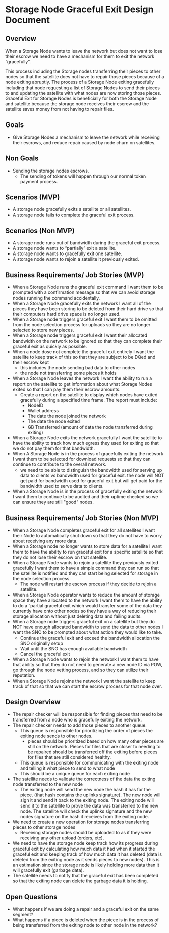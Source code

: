 # Storage Node Graceful Exit Design Document


## Overview

When a Storage Node wants to leave the network but does not want to lose their escrow we need to have a mechanism for them to exit the network “gracefully”.

This process including the Storage nodes transferring their pieces to other nodes so that the satellite does not have to repair those pieces because of a node exiting abruptly. The process of a Storage Node exiting gracefully including that node requesting a list of Storage Nodes to send their pieces to and updating the satellite with what nodes are now storing those pieces. Graceful Exit for Storage Nodes is beneficially for both the Storage Node and satellite because the storage node receives their escrow and the satellite saves money from not having to repair files.


## Goals

- Give Storage Nodes a mechanism to leave the network while receiving their escrows, and reduce repair caused by node churn on satellites. 


## Non Goals

- Sending the storage nodes escrows.
	- The sending of tokens will happen through our normal token payment process.


## Scenarios (MVP)

- A storage node gracefully exits a satellite or all satellites.
- A storage node fails to complete the graceful exit process.


## Scenarios (Non MVP)

- A storage node runs out of bandwidth during the graceful exit process.
- A storage node wants to “partially” exit a satellite.
- A storage node wants to gracefully exit one satellite.
- A storage node wants to rejoin a satellite it previously exited.

## Business Requirements/ Job Stories (MVP)

- When a Storage Node runs the graceful exit command I want them to be prompted with a confirmation message so that we can avoid storage nodes running the command accidentally.
- When a Storage Node gracefully exits the network I want all of the pieces they have been storing to be deleted from their hard drive so that their computers hard drive space is no longer used. 
- When a Storage node triggers graceful exit I want them to be omitted from the node selection process for uploads so they are no longer selected to store new pieces.
- When a Storage node triggers graceful exit I want their allocated bandwidth on the network to be ignored so that they can complete their graceful exit as quickly as possible.
- When a node dose not complete the graceful exit entirely I want the satellite to keep track of this so that they are subject to be DQed and their escrow kept
	- this includes the node sending bad data to other nodes
	- the node not transferring some pieces it holds
- When a Storage Node leaves the network I want the ability to run a report on the satellite to get information about what Storage Nodes exited so that I can pay them their escrow amounts. 
	- Create a report on the satellite to display which nodes have exited gracefully during a specified time frame. The report must include:
		- NodeID
		- Wallet address
		- The date the node joined the network
		- The date the node exited
		- GB Transferred (amount of data the node transferred during exiting)		
- When a Storage Node exits the network gracefully I want the satellite to have the ability to track how much egress they used for exiting so that we do not pay them for that bandwidth.
- When A Storage Node is in the process of gracefully exiting the network I want them to be selected for download requests so that they can continue to contribute to the overall network.
	- we need to be able to distinguish the bandwidth used for serving up data to clients vs bandwidth used for graceful exit. the node will NOT get paid for bandwidth used for graceful exit but will get paid for the bandwidth used to serve data to clients.
- When a Storage Node is in the process of gracefully exiting the network I want them to continue to be audited and their uptime checked so we can ensure they are still "good" nodes.


## Business Requirements/ Job Stories (Non MVP)

- When a Storage Node completes graceful exit for all satellites I want their Node to automatically shut down so that they do not have to worry about receiving any more data.
- When a Storage node no longer wants to store data for a satellite I want them to have the ability to run graceful exit for a specific satellite so that they do not lose their escrow on that satellite. 
- When a Storage Node wants to rejoin a satellite they previously exited gracefully I want them to have a simple command they can run so that the satellite is notified and they can start being selected for storage in the node selection process.
	- The node will restart the escrow process if they decide to rejoin a satellite. 
- When a Storage Node operator wants to reduce the amount of storage space they have allocated to the network I want them to have the ability to do a “partial graceful exit which would transfer some of the data they currently have onto other nodes so they have a way of reducing their storage allocation without just deleting data and failing audits. 
- When a Storage node triggers graceful exit on a satellite but they do NOT have enough allocated bandwidth to send the data to other nodes I want the SNO to be prompted about what action they would like to take. 
	- Continue the graceful exit and exceed the bandwidth allocation the SNO originally setup
	- Wait until the SNO has enough available bandwidth
	- Cancel the graceful exit
- When a Storage Node wants to rejoin the network I want them to have that ability so that they do not need to generate a new node ID via POW, go through the node vetting process, and so they can utilize their reputation. 
- When a Storage Node rejoins the network I want the satellite to keep track of that so that we can start the escrow process for that node over. 

## Design Overview

- The repair checker will be responsible for finding pieces that need to be transferred from a node who is gracefully exiting the network.
- The repair checker needs to add those pieces to another queue.
	- This queue is responsible for prioritizing the order of pieces the exiting node sends to other nodes.
		- pieces should be prioritized based on how many other pieces are still on the network. Pieces for files that are closer to needing to be repaired should be transferred off the exiting before pieces for files that are still considered healthy.
	- This queue is responsible for communicating with the exiting node and telling it what piece to send to what node
	- This should be a unique queue for each exiting node
- The satellite needs to validate the correctness of the data the exiting node transferred to the new node
	- The exiting node will send the new node the hash it has for the piece. (that hash contains the uplinks signature). The new node will sign it and send it back to the exiting node. The exiting node will send it to the satellite to prove the data was transferred to the new node. The satellite will check the uplinks signature and the new nodes signature on the hash it receives from the exiting node.
- We need to create a new operation for storage nodes transferring pieces to other storage nodes
	- Receiving storage nodes should be uploaded to as if they were receiving any other upload (orders, etc).
- We need to have the storage node keep track how its progress during graceful exit by calculating how much data it had when it started the graceful exit and keeping track of how much data it has deleted (data is deleted from the exiting node as it sends pieces to new nodes). This is an estimation since the storage node is likely holding more data than it will gracefully exit (garbage data). 
- The satellite needs to notify that the graceful exit has been completed so that the exiting node can delete the garbage data it is holding. 

## Open Questions

- What happens if we are doing a repair and a graceful exit on the same segment?
- What happens if a piece is deleted when the piece is in the process of being transferred from the exiting node to other node in the network?
